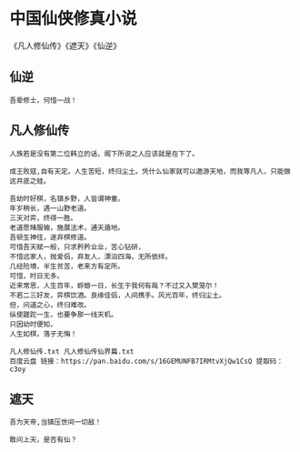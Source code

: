 # 中国仙侠修真小说
《凡人修仙传》《遮天》《仙逆》

## 仙逆
```
吾辈修士，何惜一战！
```
## 凡人修仙传
```
人族若是没有第二位韩立的话，阁下所说之人应该就是在下了。

成王败寇,自有天定。人生苦短，终归尘土。凭什么仙家就可以遨游天地，而我等凡人，只能做这井底之蛙。

吾幼时好棋，名镇乡野，人皆谓神童。
年岁稍长，遇一山野老道。
三天对弈，终得一胜。
老道愿赌服输，施展法术，通天遁地。
吾顿生神往，遂弃棋修道。
可惜吾天赋一般，只求矜矜业业，苦心钻研，
不惜远家人，抛爱侣，弃友人，漂泊四海，无所依绊。
几经险境，半生贫苦，老来方有定所。
可惜，时日无多。
近来常思，人生百年，蜉蝣一日，长生于我何有哉？不过又入樊笼尔！
不若二三好友，弈棋饮酒。良缘佳侣，人间携手。风光百年，终归尘土。
但，问道之心，终归难改。
纵使蹉跎一生，也要争那一线天机。
只因幼时便知，
人生如棋，落子无悔！

```
    凡人修仙传.txt 凡人修仙传仙界篇.txt
    百度云盘 链接：https://pan.baidu.com/s/16GEMUNFB7IRMtvXjQw1CsQ 提取码：c3oy

## 遮天
```
吾为天帝,当镇压世间一切敌！

敢问上天，是否有仙？
```
